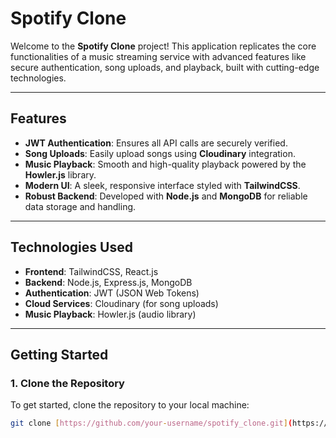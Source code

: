 # Spotify Clone

Welcome to the **Spotify Clone** project! This application replicates the core functionalities of a music streaming service with advanced features like secure authentication, song uploads, and playback, built with cutting-edge technologies.

---

## Features

- **JWT Authentication**: Ensures all API calls are securely verified.
- **Song Uploads**: Easily upload songs using **Cloudinary** integration.
- **Music Playback**: Smooth and high-quality playback powered by the **Howler.js** library.
- **Modern UI**: A sleek, responsive interface styled with **TailwindCSS**.
- **Robust Backend**: Developed with **Node.js** and **MongoDB** for reliable data storage and handling.

---

## Technologies Used

- **Frontend**: TailwindCSS, React.js
- **Backend**: Node.js, Express.js, MongoDB
- **Authentication**: JWT (JSON Web Tokens)
- **Cloud Services**: Cloudinary (for song uploads)
- **Music Playback**: Howler.js (audio library)

---

## Getting Started

### 1. Clone the Repository

To get started, clone the repository to your local machine:
```bash
git clone [https://github.com/your-username/spotify_clone.git](https://github.com/Vaibhav-C-S/SpotifyClone.git)
